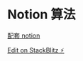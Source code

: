 # Notion 算法

[配套 notion](https://exposir.notion.site/d85211de46ab4711813412a891bf648a?pvs=4)

[Edit on StackBlitz ⚡️](https://stackblitz.com/edit/js-jg8yhy)
